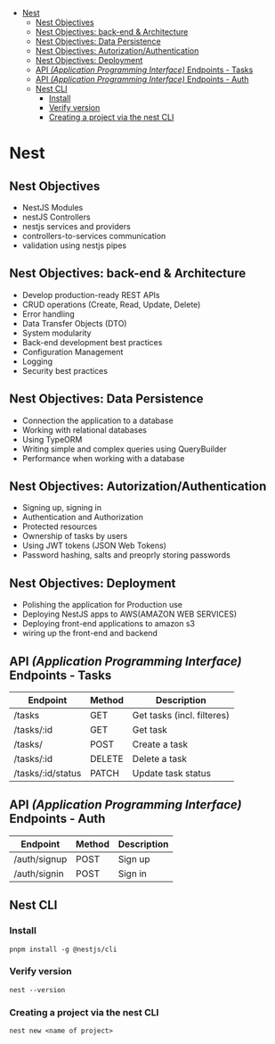 - [Nest](#nest)
  - [Nest Objectives](#nest-objectives)
  - [Nest Objectives: back-end \& Architecture](#nest-objectives-back-end--architecture)
  - [Nest Objectives: Data Persistence](#nest-objectives-data-persistence)
  - [Nest Objectives: Autorization/Authentication](#nest-objectives-autorizationauthentication)
  - [Nest Objectives: Deployment](#nest-objectives-deployment)
  - [API _(Application Programming Interface)_ Endpoints - Tasks](#api-application-programming-interface-endpoints---tasks)
  - [API _(Application Programming Interface)_ Endpoints - Auth](#api-application-programming-interface-endpoints---auth)
  - [Nest CLI](#nest-cli)
    - [Install](#install)
    - [Verify version](#verify-version)
    - [Creating a project via the nest CLI](#creating-a-project-via-the-nest-cli)

# Nest

## Nest Objectives

- NestJS Modules
- nestJS Controllers
- nestjs services and providers
- controllers-to-services communication
- validation using nestjs pipes

## Nest Objectives: back-end & Architecture

- Develop production-ready REST APIs
- CRUD operations (Create, Read, Update, Delete)
- Error handling
- Data Transfer Objects (DTO)
- System modularity
- Back-end development best practices
- Configuration Management
- Logging
- Security best practices

## Nest Objectives: Data Persistence

- Connection the application to a database
- Working with relational databases
- Using TypeORM
- Writing simple and complex queries using QueryBuilder
- Performance when working with a database

## Nest Objectives: Autorization/Authentication

- Signing up, signing in
- Authentication and Authorization
- Protected resources
- Ownership of tasks by users
- Using JWT tokens (JSON Web Tokens)
- Password hashing, salts and preoprly storing passwords

## Nest Objectives: Deployment

- Polishing the application for Production use
- Deploying NestJS apps to AWS(AMAZON WEB SERVICES)
- Deploying front-end applications to amazon s3
- wiring up the front-end and backend

## API _(Application Programming Interface)_ Endpoints - Tasks

| Endpoint          | Method | Description                |
| ----------------- | ------ | -------------------------- |
| /tasks            | GET    | Get tasks (incl. filteres) |
| /tasks/:id        | GET    | Get task                   |
| /tasks/           | POST   | Create a task              |
| /tasks/:id        | DELETE | Delete a task              |
| /tasks/:id/status | PATCH  | Update task status         |

## API _(Application Programming Interface)_ Endpoints - Auth

| Endpoint     | Method | Description |
| ------------ | ------ | ----------- |
| /auth/signup | POST   | Sign up     |
| /auth/signin | POST   | Sign in     |

## Nest CLI

### Install

`pnpm install -g @nestjs/cli`

### Verify version

`nest --version`

### Creating a project via the nest CLI

`nest new <name of project>`
